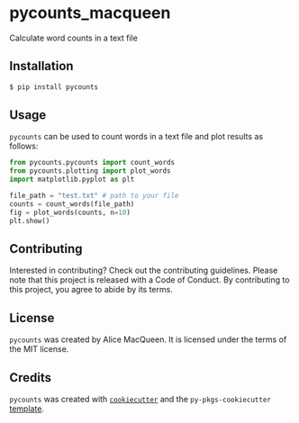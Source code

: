 # pycounts_macqueen

Calculate word counts in a text file

## Installation

```bash
$ pip install pycounts
```

## Usage

`pycounts` can be used to count words in a text file and plot results as follows:

```python
from pycounts.pycounts import count_words
from pycounts.plotting import plot_words
import matplotlib.pyplot as plt

file_path = "test.txt" # path to your file
counts = count_words(file_path)
fig = plot_words(counts, n=10)
plt.show()
```

## Contributing

Interested in contributing? Check out the contributing guidelines. Please note that this project is released with a Code of Conduct. By contributing to this project, you agree to abide by its terms.

## License

`pycounts` was created by Alice MacQueen. It is licensed under the terms of the MIT license.

## Credits

`pycounts` was created with [`cookiecutter`](https://cookiecutter.readthedocs.io/en/latest/) and the `py-pkgs-cookiecutter` [template](https://github.com/py-pkgs/py-pkgs-cookiecutter).
